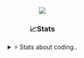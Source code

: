 <div align="center">
  
<p align="center">
  <img src="https://lanyard.cnrad.dev/api/1018290650602553364" />
</p>

### 📈Stats
<details>
    <summary> ⚡ Stats about coding.. </> </summary>
    <br/>

<!--START_SECTION:waka-->
![Code Time](http://img.shields.io/badge/Code%20Time-109%20hrs%2036%20mins-blue)

![Profile Views](http://img.shields.io/badge/Profile%20Views-0-blue)

**🐱 My GitHub Data** 

> 📦 1.2 MB Used in GitHub's Storage 
 > 
> 🏆 5 Contributions in the Year 2025
 > 
> 💼 Opted to Hire
 > 
> 📜 5 Public Repositories 
 > 
> 🔑 19 Private Repositories 
 > 
**I'm an Early 🐤** 

```text
🌞 Morning                26 commits          ██░░░░░░░░░░░░░░░░░░░░░░░   06.75 % 
🌆 Daytime                184 commits         ████████████░░░░░░░░░░░░░   47.79 % 
🌃 Evening                134 commits         █████████░░░░░░░░░░░░░░░░   34.81 % 
🌙 Night                  41 commits          ███░░░░░░░░░░░░░░░░░░░░░░   10.65 % 
```
📅 **I'm Most Productive on Sunday** 

```text
Monday                   22 commits          █░░░░░░░░░░░░░░░░░░░░░░░░   05.71 % 
Tuesday                  48 commits          ███░░░░░░░░░░░░░░░░░░░░░░   12.47 % 
Wednesday                48 commits          ███░░░░░░░░░░░░░░░░░░░░░░   12.47 % 
Thursday                 59 commits          ████░░░░░░░░░░░░░░░░░░░░░   15.32 % 
Friday                   52 commits          ███░░░░░░░░░░░░░░░░░░░░░░   13.51 % 
Saturday                 69 commits          ████░░░░░░░░░░░░░░░░░░░░░   17.92 % 
Sunday                   87 commits          ██████░░░░░░░░░░░░░░░░░░░   22.60 % 
```


📊 **This Week I Spent My Time On** 

```text
🕑︎ Time Zone: Europe/Berlin

💬 Programming Languages: 
Lua                      23 mins             ████████████████████████░   95.94 % 
HTML                     0 secs              █░░░░░░░░░░░░░░░░░░░░░░░░   02.83 % 
JavaScript               0 secs              ░░░░░░░░░░░░░░░░░░░░░░░░░   01.02 % 
Text                     0 secs              ░░░░░░░░░░░░░░░░░░░░░░░░░   00.21 % 

🔥 Editors: 
VS Code                  24 mins             █████████████████████████   100.00 % 

🐱‍💻 Projects: 
[gamemode]               24 mins             █████████████████████████   100.00 % 

💻 Operating System: 
Windows                  24 mins             █████████████████████████   100.00 % 
```

**I Mostly Code in JavaScript** 

```text
JavaScript               8 repos             █████████░░░░░░░░░░░░░░░░   34.78 % 
Lua                      6 repos             ███████░░░░░░░░░░░░░░░░░░   26.09 % 
Python                   3 repos             ███░░░░░░░░░░░░░░░░░░░░░░   13.04 % 
TypeScript               2 repos             ██░░░░░░░░░░░░░░░░░░░░░░░   08.70 % 
HTML                     1 repo              █░░░░░░░░░░░░░░░░░░░░░░░░   04.35 % 
```




 Last Updated on 18/01/2025 10:17:19 UTC
<!--END_SECTION:waka-->
</details>
